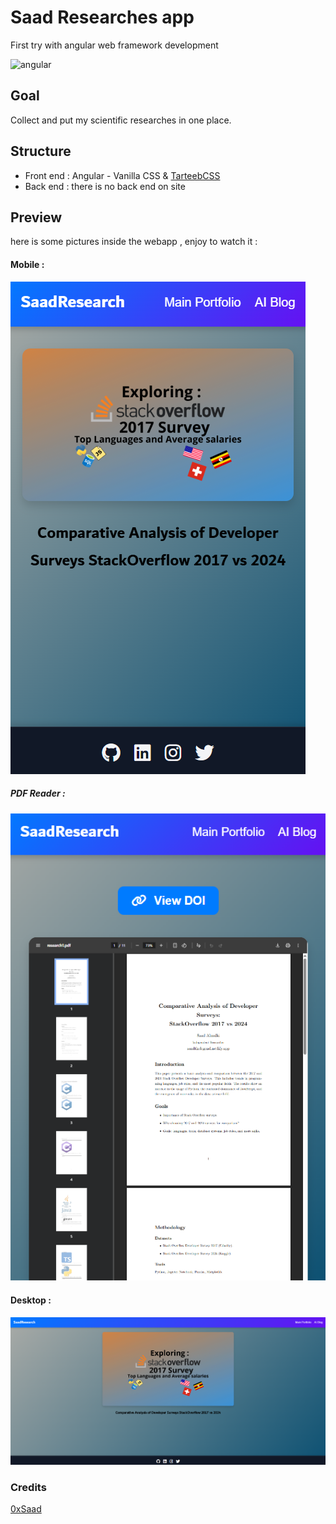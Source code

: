 # Saad Researches app
First try with angular web framework development

<img src="https://upload.wikimedia.org/wikipedia/commons/thumb/f/f7/Angular_gradient.png/1200px-Angular_gradient.png" width="400px" alt="angular">

## Goal
Collect and put my scientific researches in one place.

## Structure
- Front end : Angular - Vanilla CSS & [TarteebCSS](https://github.com/Saad711T/tarteebcss)
- Back end : there is no back end on site

## Preview
here is some pictures inside the webapp , enjoy to watch it :

#### Mobile :

![1](docs/mobile.png)


##### PDF Reader :
![1.5](docs/pdfreader.png)

#### Desktop :
![2](docs/desktop.png)

### Credits
[0xSaad](https://x.com.0xdonzdev)